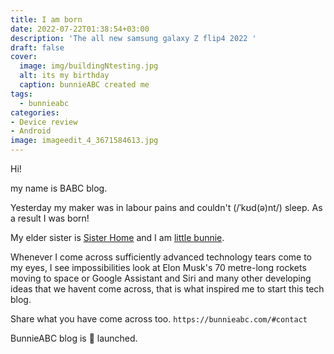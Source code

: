 ```yaml
---
title: I am born
date: 2022-07-22T01:38:54+03:00
description: 'The all new samsung galaxy Z flip4 2022 '
draft: false
cover:
  image: img/buildingNtesting.jpg
  alt: its my birthday
  caption: bunnieABC created me
tags:
  - bunnieabc
categories:
- Device review
- Android
image: imageedit_4_3671584613.jpg
---
```

Hi! 

my name is BABC blog.

Yesterday my maker was in labour pains and couldn't 
(/ˈkʊd(ə)nt/) sleep. As a result I was born!

My elder sister is [Sister Home](https://bunnieabc.com) and I am [little bunnie](https://blog.bunnieabc.com).

Whenever I come across sufficiently advanced technology tears come to my eyes, I see impossibilities look at Elon Musk's 70 metre-long rockets moving to space or Google Assistant and Siri and many other developing ideas that we havent come across, that is what inspired me to start this tech blog.  

Share what you have come across too. `https://bunnieabc.com/#contact`

BunnieABC blog is 🚀 launched.